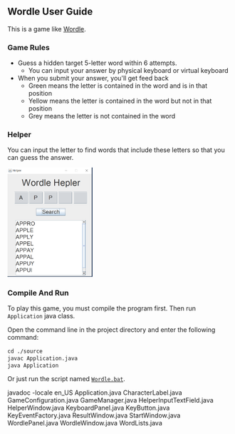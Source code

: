 ## Wordle User Guide

This is a game like [Wordle](https://en.wikipedia.org/wiki/Wordle). 

### Game Rules

* Guess a hidden target 5-letter word within 6 attempts.
  * You can input your answer by physical keyboard or virtual keyboard
* When you submit your answer, you'll get feed back
  * Green means the letter is contained in the word and is in that position
  * Yellow means the letter is contained in the word but not in that position
  * Grey means the letter is not contained in the word

### Helper

You can input the letter to find words that include these letters so that you can guess the answer.

<img src="images\HelperWindow.png" alt="image-20220601191200031" style="zoom:33%;" />



### Compile And Run
To play this game, you must compile the program first. Then run `Application` java class.

Open the command line in the project directory and enter the following command:

```shell
cd ./source
javac Application.java
java Application
```

Or just run the script named [`Wordle.bat`](Wordle.bat).

javadoc -locale en_US Application.java CharacterLabel.java GameConfiguration.java GameManager.java HelperInputTextField.java HelperWindow.java KeyboardPanel.java KeyButton.java KeyEventFactory.java ResultWindow.java StartWindow.java WordlePanel.java WordleWindow.java WordLists.java